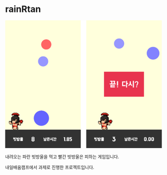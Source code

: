 # rainRtan

![Alt text](rainRtan.png)

내려오는 파란 빗방울을 먹고 빨간 빗방울은 피하는 게임입니다.

내일배움캠프에서 과제로 진행한 프로젝트입니다.